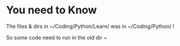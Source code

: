 # You need to Know

The files & dirs in ~/Coding/Python/Learn/
was in ~/Coding/Python/ !

So some code need to run in the old dir ~